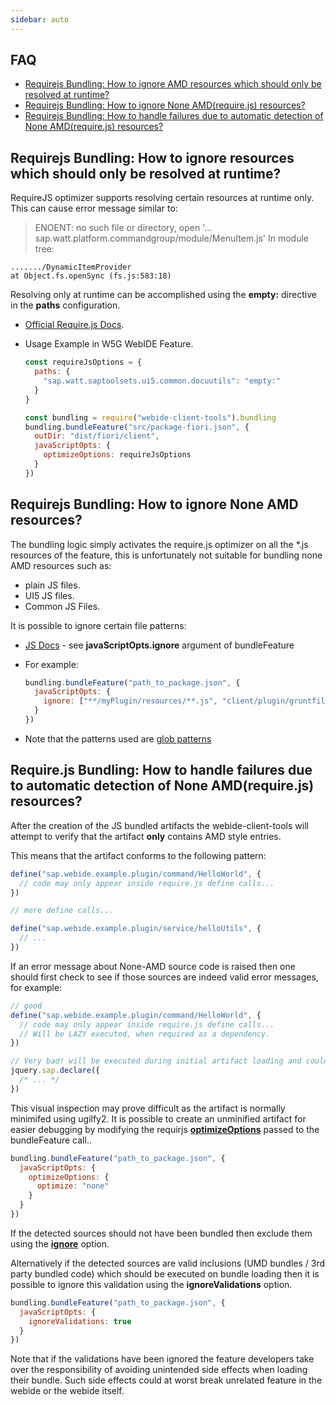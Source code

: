 ```yaml
---
sidebar: auto
---
```


## FAQ

- [Requirejs Bundling: How to ignore AMD resources which should only be resolved at runtime?](#RUNTIME_RESOURCES)
- [Requirejs Bundling: How to ignore None AMD(require.js) resources?](#IGNORE_JS)
- [Requirejs Bundling: How to handle failures due to automatic detection of None AMD(require.js) resources?](#VALIDATE_AMD)

## Requirejs Bundling: How to ignore resources which should only be resolved at runtime?

RequireJS optimizer supports resolving certain resources at runtime only.
This can cause error message similar to:

> ENOENT: no such file or directory, open '...
> sap.watt.platform.commandgroup/module/MenuItem.js'
> In module tree:

    ......./DynamicItemProvider
    at Object.fs.openSync (fs.js:583:18)

Resolving only at runtime can be accomplished using the **empty:** directive in the **paths** configuration.

- [Official Require.js Docs](http://requirejs.org/docs/optimization.html#empty).
- Usage Example in W5G WebIDE Feature.

  ```javascript
  const requireJsOptions = {
    paths: {
      "sap.watt.saptoolsets.ui5.common.docuutils": "empty:"
    }
  }

  const bundling = require("webide-client-tools").bundling
  bundling.bundleFeature("src/package-fiori.json", {
    outDir: "dist/fiori/client",
    javaScriptOpts: {
      optimizeOptions: requireJsOptions
    }
  })
  ```

## Requirejs Bundling: How to ignore None AMD resources?

The bundling logic simply activates the require.js optimizer on all the \*.js resources of the feature,
this is unfortunately not suitable for bundling none AMD resources such as:

- plain JS files.
- UI5 JS files.
- Common JS Files.

It is possible to ignore certain file patterns:

- [JS Docs](http://sap.github.io/webide-client-tools/web/html_docs/interfaces/_api_d_.bundlingapi.html) -
  see **javaScriptOpts.ignore** argument of bundleFeature

- For example:

  ```javascript
  bundling.bundleFeature("path_to_package.json", {
    javaScriptOpts: {
      ignore: ["**/myPlugin/resources/**.js", "client/plugin/gruntfile.js"]
    }
  })
  ```

- Note that the patterns used are [glob patterns](https://github.com/isaacs/node-glob#glob-primer)

## Require.js Bundling: How to handle failures due to automatic detection of None AMD(require.js) resources?

After the creation of the JS bundled artifacts the webide-client-tools will attempt to verify
that the artifact **only** contains AMD style entries.

This means that the artifact conforms to the following pattern:

```javascript
define("sap.webide.example.plugin/command/HelloWorld", {
  // code may only appear inside require.js define calls...
})

// more define calls...

define("sap.webide.example.plugin/service/helloUtils", {
  // ...
})
```

If an error message about None-AMD source code is raised then one should first check to see if those sources
are indeed valid error messages, for example:

```javascript
// good
define("sap.webide.example.plugin/command/HelloWorld", {
  // code may only appear inside require.js define calls...
  // Will be LAZY executed, when required as a dependency.
})

// Very bad! will be executed during initial artifact loading and could cause unexpected side effects.
jquery.sap.declare({
  /* ... */
})
```

This visual inspection may prove difficult as the artifact is normally minimifed using ugilfy2.
It is possible to create an unminified artifact for easier debugging by modifying the requirjs
[**optimizeOptions**](https://github.com/requirejs/r.js/blob/master/build/example.build.js) passed to the bundleFeature call..

```javascript
bundling.bundleFeature("path_to_package.json", {
  javaScriptOpts: {
    optimizeOptions: {
      optimize: "none"
    }
  }
})
```

If the detected sources should not have been bundled then exclude them using the
[**ignore**](https://github.com/SAP/webide-client-tools/blob/master/FAQ.md#IGNORE_JS) option.

Alternatively if the detected sources are valid inclusions (UMD bundles / 3rd party bundled code)
which should be executed on bundle loading then it is possible to ignore this validation
using the **ignoreValidations** option.

```javascript
bundling.bundleFeature("path_to_package.json", {
  javaScriptOpts: {
    ignoreValidations: true
  }
})
```

Note that if the validations have been ignored the feature developers take over the responsibility of avoiding
unintended side effects when loading their bundle. Such side effects could at worst break unrelated feature in the webide
or the webide itself.
